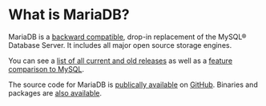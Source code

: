 
# What is MariaDB?

MariaDB is a [backward compatible](../../../../release-notes/mariadb-community-server/compatibility-and-differences/mariadb-vs-mysql-compatibility.md), drop-in replacement of the MySQL® Database Server. It includes all major open source storage engines.


You can see a [list of all current and old releases](/kb/en/new-and-old-releases/) as well as a [feature comparison to MySQL](../../../../release-notes/mariadb-community-server/compatibility-and-differences/mariadb-vs-mysql-features.md).


The source code for MariaDB is [publically available](../../../clients-and-utilities/server-client-software/download/getting-the-mariadb-source-code.md) on 
[GitHub](https://github.com/MariaDB/server). Binaries and packages are [also available](https://mariadb.org/download).

